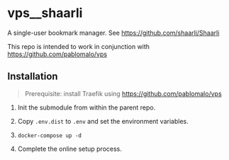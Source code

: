 # vps__shaarli

A single-user bookmark manager. See https://github.com/shaarli/Shaarli

This repo is intended to work in conjunction with https://github.com/pablomalo/vps

## Installation

> Prerequisite: install Traefik using https://github.com/pablomalo/vps

1. Init the submodule from within the parent repo.

2. Copy `.env.dist` to `.env` and set the environment variables.

3. `docker-compose up -d`

4. Complete the online setup process.
